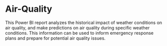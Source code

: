 # Air-Quality
This Power BI report analyzes the historical impact of weather conditions on air quality, and make predictions on air quality during specific weather conditions. This information can be used to inform emergency response plans and prepare for potential air quality issues.
